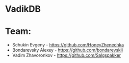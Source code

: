 # VadikDB
# Team:
 - Schukin Evgeny - https://github.com/HoneyZhenechka
 - Bondarevsky Alexey - https://github.com/bondarevskii
 - Vadim Zhavoronkov - https://github.com/Salgspakker
